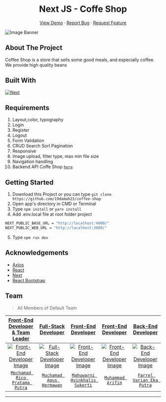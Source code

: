<h1 align='center'>Next JS - Coffe Shop</h1>
  <p align="center">
    <a href="link_deploy">View Demo</a>
    ·
    <a href="https://github.com/19damah23/coffee-shop/issues">Report Bug</a>
    ·
    <a href="https://github.com/19damah23/coffee-shop/pulls">Request Feature</a>
  </p>

![Image Banner](src/public/home-figma.svg)

## About The Project

Coffee Shop is a store that sells some good meals, and especially coffee. We provide high quality beans

## Built With

[![Next](https://img.shields.io/badge/Next-11.1.2-blue)](https://nextjs.org/)

## Requirements

1. Layout,color, typography
2. Login
3. Register
4. Logout
2. Form Validation
3. CRUD Search Sort Pagination
4. Responsive
5. Image upload, filter type, max min file size
6. Navigation handling
7. Backend API Coffe Shop [`here`](https://github.com/farrelvarian/backend-CoffeeShop)

## Getting Started

1. Download this Project or you can type `git clone https://github.com/19damah23/coffee-shop`
2. Open app's directory in CMD or Terminal
3. Type `npm install` or `yarn install`
4. Add .env.local file at root folder project

```sh
NEXT_PUBLIC_BASE_URL = "http://localhost:4000/"
NEXT_PUBLIC_WEB_URL = "http://localhost:3000/"
```

5. Type `npm run dev`

## Acknowledgements

- [Axios](https://www.npmjs.com/package/axios)
- [React](https://reactjs.org/)
- [Next](https://nextjs.org/)
- [React Bootstrap](https://react-bootstrap.github.io/)

## Team

> All Members of Default Team

|                                                <a href="#" target="_blank">**Front-End Developer & Team Leader**</a>                                                 |                                                       <a href="#" target="_blank">**Full-Stack Developer**</a>                                                        |                                                        <a href="#" target="_blank">**Front-End Developer**</a>                                                        |                                                       <a href="#" target="_blank">**Front-End Developer**</a>                                                        |                                                       <a href="#" target="_blank">**Back-End Developer**</a>                                                        |                                                    
| :-------------------------------------------------------------------------------------------------------------------------------------------------------------------: | :------------------------------------------------------------------------------------------------------------------------------------------------------------------: | :------------------------------------------------------------------------------------------------------------------------------------------------------------------: | :-----------------------------------------------------------------------------------------------------------------------------------------------------------------: | :-----------------------------------------------------------------------------------------------------------------------------------------------------------------: | 
| [![Front-End Developer Image]()](https://github.com/MochamadRicoPratamaPutra) | [![Full-Stack Developer Image](/src/public/team/093bbbf9-8160-4818-b0fc-e90cdac79d39.jpg)](https://github.com/19damah23) | [![Front-End Developer Image]()](https://github.com/Nisanisa7) | [![Front-End Developer Image]()](https://github.com/emhaarifin) | [![Back-End Developer Image]()](https://github.com/farrelvarian) |
|                                       <a href="https://github.com/MochamadRicoPratamaPutra" target="_blank">`Mochamad Rico Pratama Putra`</a>                                       |                           <a href="https://github.com/19damah23" target="_blank">`Muchamad Agus Hermawan`</a>                            |                           <a href="https://github.com/Nisanisa7" target="_blank">`Mahuwarni Hyinkhalis Sukerti`</a>                            |                            <a href="https://github.com/emhaarifin" target="_blank">`Muhammad Arifin`</a>                            |                            <a href="https://github.com/farrelvarian" target="_blank">`Farrel Varian Eka Putra`</a>                            |                                              

---
